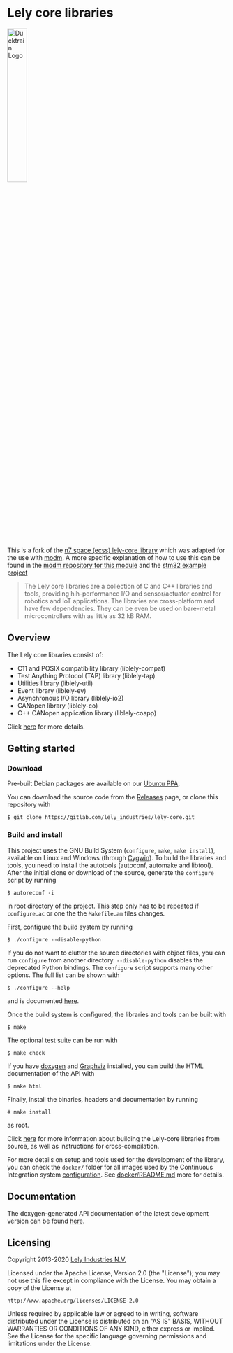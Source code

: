 # Lely core libraries

<img src="https://user-images.githubusercontent.com/6985609/133221976-c0a11265-811c-475e-933b-c6b2f3304e6f.png" alt="Ducktrain Logo" width="30%" >

This is a fork of the [n7 space (ecss) lely-core library](https://gitlab.com/n7space/canopen/lely-core) which was adapted for the use with [modm](https://github.com/modm-io/modm). A more specific explanation of how to use this can be found in the [modm repository for this module](https://github.com/DroidDrive/lely_modm) and the [stm32 example project](https://github.com/DroidDrive/lely_modm_example/)



> The Lely core libraries are a collection of C and C++ libraries and tools,
> providing hih-performance I/O and sensor/actuator control for robotics and IoT
> applications. The libraries are cross-platform and have few dependencies. They
> can be even be used on bare-metal microcontrollers with as little as 32 kB RAM.









## Overview

The Lely core libraries consist of:
- C11 and POSIX compatibility library (liblely-compat)
- Test Anything Protocol (TAP) library (liblely-tap)
- Utilities library (liblely-util)
- Event library (liblely-ev)
- Asynchronous I/O library (liblely-io2)
- CANopen library (liblely-co)
- C++ CANopen application library (liblely-coapp)

Click [here](https://opensource.lely.com/canopen/docs/overview/) for more
details.

## Getting started

### Download

Pre-built Debian packages are available on our
[Ubuntu PPA](https://launchpad.net/~lely/+archive/ubuntu/ppa).

You can download the source code from the
[Releases](https://gitlab.com/lely_industries/lely-core/-/releases) page, or
clone this repository with

    $ git clone https://gitlab.com/lely_industries/lely-core.git

### Build and install

This project uses the GNU Build System (`configure`, `make`, `make install`),
available on Linux and Windows (through [Cygwin](https://www.cygwin.com/)). To
build the libraries and tools, you need to install the autotools (autoconf,
automake and libtool). After the initial clone or download of the source,
generate the `configure` script by running

    $ autoreconf -i

in root directory of the project. This step only has to be repeated if
`configure.ac` or one the the `Makefile.am` files changes.

First, configure the build system by running

    $ ./configure --disable-python

If you do not want to clutter the source directories with object files, you can
run `configure` from another directory. `--disable-python` disables the
deprecated Python bindings. The `configure` script supports many other options.
The full list can be shown with

    $ ./configure --help

and is documented
[here](https://opensource.lely.com/canopen/docs/configuration/).

Once the build system is configured, the libraries and tools can be built with

    $ make

The optional test suite can be run with

    $ make check

If you have [doxygen](http://www.doxygen.org/) and
[Graphviz](http://www.graphviz.org/) installed, you can build the HTML
documentation of the API with

    $ make html

Finally, install the binaries, headers and documentation by running

    # make install

as root.

Click [here](https://opensource.lely.com/canopen/docs/installation/) for more
information about building the Lely-core libraries from source, as well as
instructions for cross-compilation.

For more details on setup and tools used for the development of the library,
you can check the `docker/` folder for all images used by the Continuous
Integration system [configuration](./.gitlab-ci.yml).
See [docker/README.md](./docker/README.md) more for details.

## Documentation

The doxygen-generated API documentation of the latest development version can be
found [here](http://lely_industries.gitlab.io/lely-core/doxygen/).

## Licensing

Copyright 2013-2020 [Lely Industries N.V.](http://www.lely.com)

Licensed under the Apache License, Version 2.0 (the "License");
you may not use this file except in compliance with the License.
You may obtain a copy of the License at

    http://www.apache.org/licenses/LICENSE-2.0

Unless required by applicable law or agreed to in writing, software
distributed under the License is distributed on an "AS IS" BASIS,
WITHOUT WARRANTIES OR CONDITIONS OF ANY KIND, either express or implied.
See the License for the specific language governing permissions and
limitations under the License.
